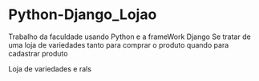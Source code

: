 # Python-Django_Lojao

Trabalho da faculdade usando Python e a frameWork Django
Se tratar de uma loja de variedades tanto para comprar o produto quando para cadastrar produto

 Loja de variedades e rals
